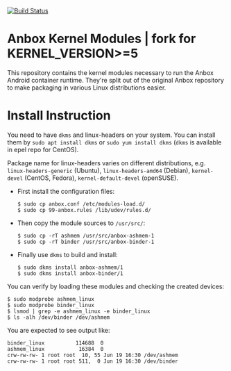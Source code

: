 [![Build Status](https://travis-ci.org/anbox/anbox-modules.svg?branch=master)](https://travis-ci.org/anbox/anbox-modules)

# Anbox Kernel Modules | fork for KERNEL_VERSION>=5

This repository contains the kernel modules necessary to run the Anbox
Android container runtime. They're split out of the original Anbox
repository to make packaging in various Linux distributions easier.

# Install Instruction

You need to have `dkms` and linux-headers on your system. You can install them by
`sudo apt install dkms` or `sudo yum install dkms` (`dkms` is available in epel repo
for CentOS).

Package name for linux-headers varies on different distributions, e.g.
`linux-headers-generic` (Ubuntu), `linux-headers-amd64` (Debian),
`kernel-devel` (CentOS, Fedora), `kernel-default-devel` (openSUSE).

* First install the configuration files:

  ```
  $ sudo cp anbox.conf /etc/modules-load.d/
  $ sudo cp 99-anbox.rules /lib/udev/rules.d/
  ```

* Then copy the module sources to `/usr/src/`:

  ```
  $ sudo cp -rT ashmem /usr/src/anbox-ashmem-1
  $ sudo cp -rT binder /usr/src/anbox-binder-1
  ```

* Finally use `dkms` to build and install:

  ```
  $ sudo dkms install anbox-ashmem/1
  $ sudo dkms install anbox-binder/1
  ```

You can verify by loading these modules and checking the created devices:

```
$ sudo modprobe ashmem_linux
$ sudo modprobe binder_linux
$ lsmod | grep -e ashmem_linux -e binder_linux
$ ls -alh /dev/binder /dev/ashmem
```

You are expected to see output like:

```
binder_linux          114688  0
ashmem_linux           16384  0
crw-rw-rw- 1 root root  10, 55 Jun 19 16:30 /dev/ashmem
crw-rw-rw- 1 root root 511,  0 Jun 19 16:30 /dev/binder
```
